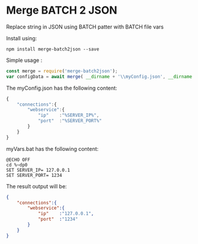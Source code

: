 # Merge BATCH 2 JSON
Replace string in JSON using BATCH patter with BATCH file vars

Install using:

```
npm install merge-batch2json --save
```


Simple usage :

```js
const merge = require('merge-batch2json');
var configData = await merge( __dirname + '\\myConfig.json', __dirname + '\\myVars.bat'  );
 ```

The myConfig.json has the following content:
```js
{
    "connections":{
        "webservice":{
            "ip"    :"%SERVER_IP%",
            "port"  :"%SERVER_PORT%"
        }
    }
}
```

myVars.bat has the following content:
```
@ECHO OFF
cd %~dp0
SET SERVER_IP= 127.0.0.1
SET SERVER_PORT= 1234
```

The result output will be:

```json
{
    "connections":{
        "webservice":{
            "ip"    :"127.0.0.1",
            "port"  :"1234"
        }
    }
}
```